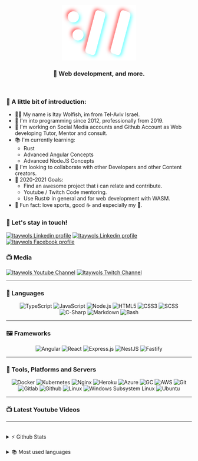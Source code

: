 <p align="center">
  <img alt="Itay Wolfish logo" width="200px" src="https://github.com/itaywol/itaywol/blob/master/assets/W.png">
</p>
<h3 align="center"> 🚀 Web development, and more.</h3>

<br />

### 💬 A little bit of introduction:

- 🙋‍♂️ My name is Itay Wolfish, im from Tel-Aviv Israel.
- 👶 I'm into programming since 2012, professionally from 2019.
- 🔨 I'm working on Social Media accounts and Github Account as Web developing Tutor, Mentor and consult.
- 📚 I'm currently learning:
  - Rust
  - Advanced Angular Concepts
  - Advanced NodeJS Concepts
- 🤝 I'm looking to collaborate with other Developers and other Content creators.
- 🥅 2020-2021 Goals:
  - Find an awesome project that i can relate and contribute.
  - Youtube / Twitch Code mentoring.
  - Use Rust⚙ in general and for web development with WASM.
- 🎊 Fun fact: love sports, good ☕ and especially my 🐶.

### 🤝 Let's stay in touch!

[<img alt="Itaywols Linkedin profile" src="https://img.shields.io/badge/Email-%234287f5.svg?&style=for-the-badge&logo=gmail&logoColor=white">][email]
[<img alt="Itaywols Linkedin profile" src="https://img.shields.io/badge/linkedin-%230077B5.svg?&style=for-the-badge&logo=linkedin&logoColor=white">][linkedin]
[<img alt="Itaywols Facebook profile" src="https://img.shields.io/badge/facebook-%231877F2.svg?&style=for-the-badge&logo=facebook&logoColor=white">][facebook]

### 📺 Media

[<img alt="Itaywols Youtube Channel" src="https://img.shields.io/badge/youtube-%23FF0000.svg?&style=for-the-badge&logo=youtube&logoColor=white">][youtube]
[<img alt="Itaywols Twitch Channel" src="https://img.shields.io/badge/twitch-%239146FF.svg?&style=for-the-badge&logo=twitch&logoColor=white">][twitch]

---

### 📖 Languages

<p align="center">
  <img alt="TypeScript" src="https://img.shields.io/badge/typescript-%23007ACC.svg?&style=for-the-badge&logo=typescript&logoColor=white">
  <img alt="JavaScript" src="https://img.shields.io/badge/javascript%20-%23323330.svg?&style=for-the-badge&logo=javascript&logoColor=%23F7DF1E">
  <img alt="Node.js" src="https://img.shields.io/badge/node.js%20-%2343853D.svg?&style=for-the-badge&logo=node.js&logoColor=white">
  <img alt="HTML5" src="https://img.shields.io/badge/html5%20-%23E34F26.svg?&style=for-the-badge&logo=html5&logoColor=white">
  <img alt="CSS3" src="https://img.shields.io/badge/css3%20-%231572B6.svg?&style=for-the-badge&logo=css3&logoColor=white">
  <img alt="SCSS" src="https://img.shields.io/badge/sass%20-%23CC6699.svg?&style=for-the-badge&logo=sass&logoColor=white">
  <img alt="C-Sharp" src="https://img.shields.io/badge/c%23%20-%23239120.svg?&style=for-the-badge&logo=c-sharp&logoColor=white">
  <img alt="Markdown" src="https://img.shields.io/badge/markdown-%23000000.svg?&style=for-the-badge&logo=markdown&logoColor=white">
  <img alt="Bash" src="https://img.shields.io/badge/Bash%20-%23121011.svg?&style=for-the-badge&logo=gnu-bash&logoColor=white">
</p>

---

### 🖼 Frameworks

<p align="center">
  <img alt="Angular"  src="https://img.shields.io/badge/angular%20-%23DD0031.svg?&style=for-the-badge&logo=angular&logoColor=white">
  <img alt="React"  src="https://img.shields.io/badge/react%20-%2320232a.svg?&style=for-the-badge&logo=react&logoColor=%2361DAFB">
  <img alt="Express.js"  src="https://img.shields.io/badge/express.js%20-%23404d59.svg?&style=for-the-badge">
  <img alt="NestJS"  src="https://img.shields.io/badge/NestJS%20-%23e0234e.svg?&style=for-the-badge&logo=nestjs&logoColor=white">
  <img alt="Fastify"  src="https://img.shields.io/badge/Fastify%20-%23404d59.svg?&style=for-the-badge">
</p>

---

### 🔧 Tools, Platforms and Servers

<p align="center">
  <img  alt="Docker" src="https://img.shields.io/badge/docker%20-%230db7ed.svg?&style=for-the-badge&logo=docker&logoColor=white">
  <img  alt="Kubernetes" src="https://img.shields.io/badge/kubernetes%20-%23326ce5.svg?&style=for-the-badge&logo=kubernetes&logoColor=white">
  <img  alt="Nginx" src="https://img.shields.io/badge/nginx%20-%23009639.svg?&style=for-the-badge&logo=nginx&logoColor=white">
  <img  alt="Heroku" src="https://img.shields.io/badge/heroku%20-%23430098.svg?&style=for-the-badge&logo=heroku&logoColor=white">
  <img  alt="Azure" src="https://img.shields.io/badge/azure%20-%230072C6.svg?&style=for-the-badge&logo=azure-devops&logoColor=white">
  <img  alt="GC" src="https://img.shields.io/badge/Google%20Cloud%20-%234285F4.svg?&style=for-the-badge&logo=google-cloud&logoColor=white">
  <img  alt="AWS" src="https://img.shields.io/badge/AWS%20-%23FF9900.svg?&style=for-the-badge&logo=amazon-aws&logoColor=white">
  <img  alt="Git" src="https://img.shields.io/badge/git%20-%23F05033.svg?&style=for-the-badge&logo=git&logoColor=white">
  <img  alt="Gitlab" src="https://img.shields.io/badge/gitlab%20-%23181717.svg?&style=for-the-badge&logo=gitlab&logoColor=white">
  <img  alt="Github" src="https://img.shields.io/badge/github%20-%23121011.svg?&style=for-the-badge&logo=github&logoColor=white">
  <img  alt="Linux" src="https://img.shields.io/badge/Linux%20-%23121011.svg?&style=for-the-badge&logo=linux&logoColor=white">
  <img  alt="Windows Subsystem Linux" src="https://img.shields.io/badge/WSL%20-%232599db.svg?&style=for-the-badge&logo=linux&logoColor=white">
  <img  alt="Ubuntu" src="https://img.shields.io/badge/Ubuntu%20-%23E95420.svg?&style=for-the-badge&logo=ubuntu&logoColor=white">
</p>

---

### 📺 Latest Youtube Videos
<!-- YOUTUBE:START -->
<!-- YOUTUBE:END -->

---

<br />
<details>
  <summary>⚡ Github Stats</summary>
  <br />
  <p align="center">
    <img alt="Itaywol's Github Stats" src="https://github-readme-stats.vercel.app/api?username=itaywol&show_icons=true&theme=dracula" >
  </p>
</details>

<br />
<details>
  <summary>📚 Most used languages</summary>
  <br />
  <p align="center">
    <img alt="Itaywol's Github Most used languages" src="https://github-readme-stats.vercel.app/api/top-langs/?username=itaywol&layout=compact&theme=dracula">
  </p>
</details>

[website]: https://www.itaywol.com
[youtube]: https://www.youtube.com/channel/UCmpgccM2kkEOh5cyXrW5TFg
[twitch]: https://www.twitch.tv/itaywol
[linkedin]: https://www.linkedin.com/in/itaywolfish/
[facebook]: https://www.facebook.com/wo.itay/
[email]: mailto://wo.itay@gmail.com
